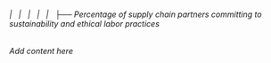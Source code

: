 ###### |   |   |   |   |   ├── Percentage of supply chain partners committing to sustainability and ethical labor practices

*Add content here*